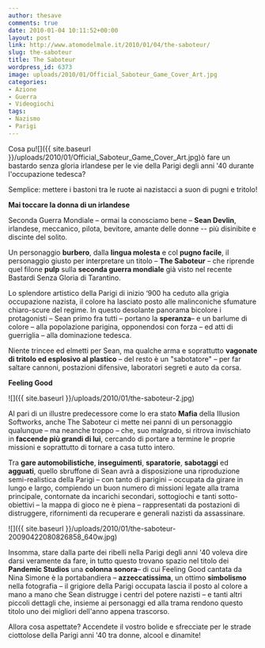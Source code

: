```yaml
---
author: thesave
comments: true
date: 2010-01-04 10:11:52+00:00
layout: post
link: http://www.atomodelmale.it/2010/01/04/the-saboteur/
slug: the-saboteur
title: The Saboteur
wordpress_id: 6373
image: uploads/2010/01/Official_Saboteur_Game_Cover_Art.jpg
categories:
- Azione
- Guerra
- Videogiochi
tags:
- Nazismo
- Parigi
---
```


Cosa pu![]({{ site.baseurl }}/uploads/2010/01/Official_Saboteur_Game_Cover_Art.jpg)ò fare un bastardo senza gloria irlandese per le vie della Parigi degli anni '40 durante l'occupazione tedesca?

Semplice: mettere i bastoni tra le ruote ai nazistacci a suon di pugni e tritolo!

**Mai toccare la donna di un irlandese**

Seconda Guerra Mondiale – ormai la conosciamo bene – **Sean Devlin**, irlandese, meccanico, pilota, bevitore, amante delle donne -- più disinibite e discinte del solito.

Un personaggio **burbero**, dalla **lingua molesta** e col **pugno facile**, il personaggio giusto per interpretare un titolo – **The Saboteur** – che riprende quel filone **pulp** sulla **seconda guerra mondiale** già visto nel recente Bastardi Senza Gloria di Tarantino.

Lo splendore artistico della Parigi di inizio ‘900 ha ceduto alla grigia occupazione nazista, il colore ha lasciato posto alle malinconiche sfumature chiaro-scure del regime. In questo desolante panorama bicolore i protagonisti – Sean primo fra tutti – portano la **speranza**– e un barlume di colore – alla popolazione parigina, opponendosi con forza – ed atti di guerriglia – alla dominazione tedesca.

Niente trincee ed elmetti per Sean, ma qualche arma e soprattutto **vagonate di tritolo ed esplosivo al plastico** – del resto è un "sabotatore" – per far saltare cannoni, postazioni difensive, laboratori segreti e auto da corsa.

**Feeling Good**

![]({{ site.baseurl }}/uploads/2010/01/the-saboteur-2.jpg)

Al pari di un illustre predecessore come lo era stato **Mafia** della Illusion Softworks, anche The Saboteur ci mette nei panni di un personaggio qualunque – ma neanche troppo – che, suo malgrado, si ritrova invischiato in **faccende più grandi di lui**, cercando di portare a termine le proprie missioni e soprattutto di tornare a casa tutto intero.

Tra **gare automobilistiche**, **inseguimenti**, **sparatorie**, **sabotaggi** ed **agguati**, quello sbruffone di Sean avrà a disposizione una riproduzione semi-realistica della Parigi – con tanto di parigini – occupata da girare in lungo e largo, compiendo un buon numero di missioni legate alla trama principale, contornate da incarichi secondari, sottogiochi e tanti sotto-obiettivi – la mappa di gioco ne è piena – rappresentati da postazioni di distruggere, rifornimenti da recuperare e generali nazisti da assassinare.

![]({{ site.baseurl }}/uploads/2010/01/the-saboteur-20090422080826858_640w.jpg)

Insomma, stare dalla parte dei ribelli nella Parigi degli anni '40 voleva dire darsi veramente da fare, in tutto questo trovano spazio nel titolo dei **Pandemic Studios** una **colonna sonora**– di cui Feeling Good cantata da Nina Simone è la portabandiera – **azzeccatissima**, un ottimo **simbolismo** nella fotografia – il grigiore della Parigi occupata lascia il posto al colore a mano a mano che Sean distrugge i centri del potere nazisti – e tanti altri piccoli dettagli che, insieme ai personaggi ed alla trama rendono questo titolo uno dei migliori dell'anno appena trascorso.

Allora cosa aspettate? Accendete il vostro bolide e sfrecciate per le strade ciottolose della Parigi anni '40 tra donne, alcool e dinamite!

